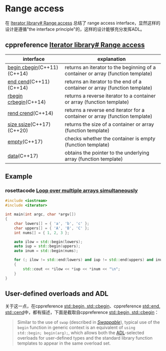 # Range access

在 [Iterator library# Range access](https://en.cppreference.com/w/cpp/iterator#Range_access) 总结了 range access interface，显然这样的设计是遵循"the interface principle"的，这样的设计能够充分发挥ADL。



## cppreference [Iterator library# Range access](https://en.cppreference.com/w/cpp/iterator#Range_access) 

| interface                                                    | explanation                                                  |
| ------------------------------------------------------------ | ------------------------------------------------------------ |
| [begin cbegin](https://en.cppreference.com/w/cpp/iterator/begin)(C++11)(C++14) | returns an iterator to the beginning of a container or array (function template) |
| [end cend](https://en.cppreference.com/w/cpp/iterator/end)(C++11)(C++14) | returns an iterator to the end of a container or array (function template) |
| [rbegin crbegin](https://en.cppreference.com/w/cpp/iterator/rbegin)(C++14) | returns a reverse iterator to a container or array (function template) |
| [rend crend](https://en.cppreference.com/w/cpp/iterator/rend)(C++14) | returns a reverse end iterator for a container or array (function template) |
| [size ssize](https://en.cppreference.com/w/cpp/iterator/size)(C++17)(C++20) | returns the size of a container or array (function template) |
| [empty](https://en.cppreference.com/w/cpp/iterator/empty)(C++17) | checks whether the container is empty (function template)    |
| [data](https://en.cppreference.com/w/cpp/iterator/data)(C++17) | obtains the pointer to the underlying array (function template) |



## Example

### rosettacode [Loop over multiple arrays simultaneously](https://rosettacode.org/wiki/Loop_over_multiple_arrays_simultaneously)

```C++
#include <iostream>
#include <iterator>

int main(int argc, char *argv[])
{
	char lowers[] = { 'a', 'b', 'c' };
	char uppers[] = { 'A', 'B', 'C' };
	int nums[] = { 1, 2, 3 };

	auto ilow = std::begin(lowers);
	auto iup = std::begin(uppers);
	auto inum = std::begin(nums);

	for (; ilow != std::end(lowers) and iup != std::end(uppers) and inum != std::end(nums); ++ilow, ++iup, ++inum)
	{
		std::cout << *ilow << *iup << *inum << "\n";
	}
}

```





## User-defined overloads and ADL

关于这一点，在cppreference [std::begin, std::cbegin](https://en.cppreference.com/w/cpp/iterator/begin)、cppreference [std::end, std::cend](https://en.cppreference.com/w/cpp/iterator/end)中，都有描述，下面是截取自cppreference [std::begin, std::cbegin](https://en.cppreference.com/w/cpp/iterator/begin)：

> Similar to the use of `swap` (described in [*Swappable*](../named_req/Swappable.html)), typical use of the `begin` function in generic context is an equivalent of `using std::begin; begin(arg);`, which allows both the [ADL](../language/adl.html)-selected overloads for user-defined types and the standard library function templates to appear in the same overload set.